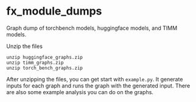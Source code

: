 # fx_module_dumps
Graph dump of torchbench models, huggingface models, and TIMM models.

Unzip the files
```
unzip huggingface_graphs.zip
unzip timm_graphs.zip
unzip torch_bench_graphs.zip
```

After unzipping the files, you can get start with `example.py`. It generate inputs for each graph and runs the graph with the generated input. 
There are also some example analysis you can do on the graphs.